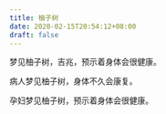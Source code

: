 ```yaml
---
title: 柚子树
date: 2020-02-15T20:54:12+08:00
draft: false
---
```


梦见柚子树，吉兆，预示着身体会很健康。

病人梦见柚子树，身体不久会康复。

孕妇梦见柚子树，预示着身体会很健康。

